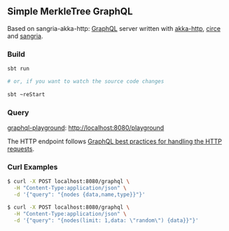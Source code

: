 ## Simple MerkleTree GraphQL 

Based on sangria-akka-http: [GraphQL](https://graphql.org) server written with [akka-http](https://github.com/akka/akka-http), [circe](https://github.com/circe/circe) and [sangria](https://github.com/sangria-graphql/sangria).


### Build

```bash
sbt run

# or, if you want to watch the source code changes
 
sbt ~reStart
``` 

### Query

[graphql-playground](https://github.com/prisma/graphql-playground): [http://localhost:8080/playground](http://localhost:8080/playground) 

The HTTP endpoint follows [GraphQL best practices for handling the HTTP requests](http://graphql.org/learn/serving-over-http/#http-methods-headers-and-body).


### Curl Examples


```bash
$ curl -X POST localhost:8080/graphql \
  -H "Content-Type:application/json" \
  -d '{"query": "{nodes {data,name,type}}"}'
```


```bash
$ curl -X POST localhost:8080/graphql \
  -H "Content-Type:application/json" \
  -d '{"query": "{nodes(limit: 1,data: \"random\") {data}}"}'
```
